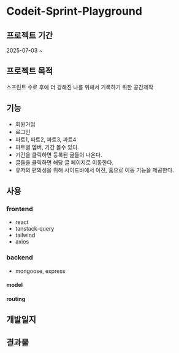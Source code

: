 # Codeit-Sprint-Playground

## 프로젝트 기간
2025-07-03 ~

## 프로젝트 목적
스프린트 수료 후에 더 강해진 나를 위해서 기록하기 위한 공간제작

## 기능
- 회원가입
- 로그인
- 파트1, 파트2, 파트3, 파트4
- 파트별 멤버, 기간 볼수 있다.
- 기간을 클릭하면 등록된 글들이 나온다.
- 글들을 클릭하면 해당 글 페이지로 이동한다.
- 유저의 편의성을 위해 사이드바에서 이전, 홈으로 이동 기능을 제공한다.

## 사용
### frontend
- react
- tanstack-query
- tailwind
- axios

### backend
- mongoose, express

#### model

#### routing

## 개발일지

## 결과물